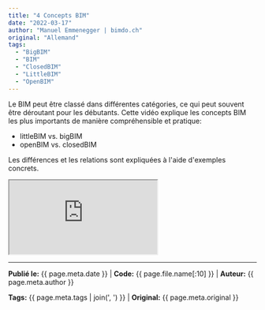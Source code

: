 ```yaml
---
title: "4 Concepts BIM"
date: "2022-03-17"
author: "Manuel Emmenegger | bimdo.ch"
original: "Allemand"
tags: 
  - "BigBIM"
  - "BIM"
  - "ClosedBIM" 
  - "LittleBIM"
  - "OpenBIM"
---
```


Le BIM peut être classé dans différentes catégories, ce qui peut souvent être déroutant pour les débutants. Cette vidéo explique les concepts BIM les plus importants de manière compréhensible et pratique:

- littleBIM vs. bigBIM
- openBIM vs. closedBIM

Les différences et les relations sont expliquées à l'aide d'exemples concrets.

<div class="video-container">
  <iframe src="https://www.youtube-nocookie.com/embed/0fawSkzh4ec?si=Rn0xpYqpWK2Wa9wM" 
          allowfullscreen>
  </iframe>
</div>


---
**Publié le:** {{ page.meta.date }} | **Code:** {{ page.file.name[:10] }}  | **Auteur:** {{ page.meta.author }}

**Tags:** {{ page.meta.tags | join(', ') }} | **Original:** {{ page.meta.original }}